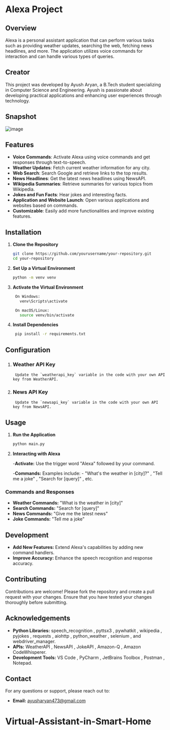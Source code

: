 # Alexa Project

## Overview

Alexa is a personal assistant application that can perform various tasks such as providing weather updates, searching the web, fetching news headlines, and more. The application utilizes voice commands for interaction and can handle various types of queries.


## Creator

This project was developed by Ayush Aryan, a B.Tech student specializing in Computer Science and Engineering. Ayush is passionate about developing practical applications and enhancing user experiences through technology.

## Snapshot
![image](https://github.com/user-attachments/assets/13547659-9966-4f90-96d3-e63640c3e3b4)



## Features

- **Voice Commands**: Activate Alexa using voice commands and get responses through text-to-speech.
- **Weather Updates**: Fetch current weather information for any city.
- **Web Search**: Search Google and retrieve links to the top results.
- **News Headlines**: Get the latest news headlines using NewsAPI.
- **Wikipedia Summaries**: Retrieve summaries for various topics from Wikipedia.
- **Jokes and Fun Facts**: Hear jokes and interesting facts.
- **Application and Website Launch**: Open various applications and websites based on commands.
- **Customizable**: Easily add more functionalities and improve existing features.

## Installation

1. **Clone the Repository**

   ```bash
   git clone https://github.com/yourusername/your-repository.git
   cd your-repository
   
2. **Set Up a Virtual Environment**
   ```bash
   python -m venv venv

3. **Activate the Virtual Environment**
   ```bash
    On Windows:
      venv\Scripts\activate
   
    On macOS/Linux:
      source venv/bin/activate
   
4. **Install Dependencies**
   ```bash
    pip install -r requirements.txt


## Configuration

1. ### Weather API Key
        Update the `weatherapi_key` variable in the code with your own API key from WeatherAPI.

2. ### News API Key
        Update the `newsapi_key` variable in the code with your own API key from NewsAPI.



## Usage

1. **Run the Application**

   ```bash
   python main.py
   
2. **Interacting with Alexa**

   -**Activate:**
        Use the trigger word "Alexa" followed by your command.

   -**Commands:**
      Examples include:
        - "What's the weather in [city]?"
        , "Tell me a joke"
        , "Search for [query]"
        , etc.


### Commands and Responses
- **Weather Commands:** "What is the weather in [city]"
- **Search Commands:** "Search for [query]"
- **News Commands:** "Give me the latest news"
- **Joke Commands:** "Tell me a joke"

## Development
- **Add New Features:** Extend Alexa's capabilities by adding new command handlers.
- **Improve Accuracy:** Enhance the speech recognition and response accuracy.

## Contributing
Contributions are welcome! Please fork the repository and create a pull request with your changes. Ensure that you have tested your changes thoroughly before submitting.


## Acknowledgements
- **Python Libraries:** speech_recognition , pyttsx3 , pywhatkit , wikipedia , pyjokes , requests , aiohttp , python_weather , selenium , and webdriver_manager.
- **APIs:** WeatherAPI , NewsAPI , JokeAPI , Amazon-Q , Amazon CodeWhisperer.
- **Development Tools:** VS Code , PyCharm , JetBrains Toolbox , Postman , Notepad.


## Contact

For any questions or support, please reach out to:

- **Email:** ayusharyan473@gmail.com


# Virtual-Assistant-in-Smart-Home
